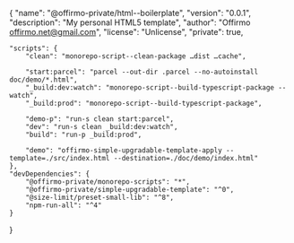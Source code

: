 {
"name": "@offirmo-private/html--boilerplate",
"version": "0.0.1",
"description": "My personal HTML5 template",
"author": "Offirmo <offirmo.net@gmail.com>",
"license": "Unlicense",
"private": true,


	"scripts": {
		"clean": "monorepo-script--clean-package …dist …cache",

		"start:parcel": "parcel --out-dir .parcel --no-autoinstall doc/demo/*.html",
		"_build:dev:watch": "monorepo-script--build-typescript-package --watch",
		"_build:prod": "monorepo-script--build-typescript-package",

		"demo-p": "run-s clean start:parcel",
		"dev": "run-s clean _build:dev:watch",
		"build": "run-p _build:prod",

		"demo": "offirmo-simple-upgradable-template-apply --template=./src/index.html --destination=./doc/demo/index.html"
	},
	"devDependencies": {
		"@offirmo-private/monorepo-scripts": "*",
		"@offirmo-private/simple-upgradable-template": "^0",
		"@size-limit/preset-small-lib": "^8",
		"npm-run-all": "^4"
	}
}
